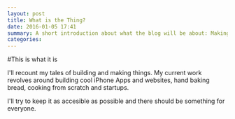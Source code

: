 ```yaml
---
layout: post
title: What is the Thing?
date: 2016-01-05 17:41
summary: A short introduction about what the blog will be about: Making anything.
categories: 
---
```


#This is what it is

I'll recount my tales of building and making things. My current work revolves around building cool iPhone Apps and websites, hand baking bread, cooking from scratch and startups.

I'll try to keep it as accesible as possible and there should be something for everyone.



